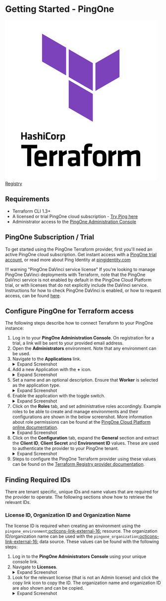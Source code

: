 # Getting Started - PingOne

<div class="banner" onclick="window.open('https://registry.terraform.io/providers/pingidentity/pingone/latest','');">
    <img class="assets" src="../../img/logos/tf-logo.svg" alt="Terraform logo" />
    <span class="caption">
        <a class="assetlinks" href="https://registry.terraform.io/providers/pingidentity/pingone/latest" target=”_blank”>Registry</a>
    </span>
</div>

## Requirements

* Terraform CLI 1.3+
* A licensed or trial PingOne cloud subscription - [Try Ping here](https://www.pingidentity.com/en/try-ping.html)
* Administrator access to the [PingOne Administration Console](https://docs.pingidentity.com/r/en-us/pingone/p1_access_admin_console)

## PingOne Subscription / Trial

To get started using the PingOne Terraform provider, first you'll need an active PingOne cloud subscription. Get instant access with a [PingOne trial account](https://www.pingidentity.com/en/try-ping.html), or read more about Ping Identity at [pingidentity.com](https://www.pingidentity.com)

!!! warning "PingOne DaVinci service license"
    If you're looking to manage PingOne DaVinci deployments with Terraform, note that the PingOne DaVinci service is not enabled by default in the PingOne Cloud Platform trial, or with licenses that do not explicitly include the DaVinci service.  Instructions for how to check PingOne DaVinci is enabled, or how to request access, can be found [here](https://pingidentity.github.io/terraform-docs/getting-started/davinci/#the-pingone-davinci-service-license).

## Configure PingOne for Terraform access

The following steps describe how to connect Terraform to your PingOne instance:

1. Log in to your **PingOne Administration Console**. On registration for a trial, a link will be sent to your provided email address.
2. Open the **Administrators** environment.  Note that any environment can be used.
3. Navigate to the **Applications** link.
    <details>
      <summary>Expand Screenshot</summary>
        <img src="../../img/getting-started/pingone-console-environment-home-applications.png"  alt="PingOne Administration Console, Applications Link"/>
    </details>
4. Add a new Application with the **+** icon.
    <details>
      <summary>Expand Screenshot</summary>
        <img src="../../img/getting-started/pingone-console-applications-home.png"  alt="PingOne Administration Console, Applications Home"/>
    </details>
5. Set a name and an optional description.  Ensure that **Worker** is selected as the application type.
    <details>
      <summary>Expand Screenshot</summary>
        <img src="../../img/getting-started/pingone-console-add-application.png"  alt="PingOne Administration Console, Add Application"/>
    </details>
6. Enable the application with the toggle switch.
    <details>
      <summary>Expand Screenshot</summary>
        <img src="../../img/getting-started/pingone-console-application-settings.png"  alt="PingOne Administration Console, Application Settings"/>
    </details>
7. Click on the **Roles** tab, and set administrative roles accordingly.  Example roles to be able to create and manage environments and their configurations are shown in the below screenshot.  More information about role permissions can be found at the [PingOne Cloud Platform online documentation](https://docs.pingidentity.com/r/en-us/pingone/p1_c_roles).
    <details>
      <summary>Expand Screenshot</summary>
        <img src="../../img/getting-started/pingone-console-application-roles.png"  alt="PingOne Administration Console, Application Roles"/>
    </details>
8. Click on the **Configuration** tab, expand the **General** section and extract the **Client ID**, **Client Secret** and **Environment ID** values. These are used to authenticate the provider to your PingOne tenant.
    <details>
      <summary>Expand Screenshot</summary>
        <img src="../../img/getting-started/pingone-console-application-details.png"  alt="PingOne Administration Console, Application Details"/>
    </details>
9. Steps to configure the PingOne Terraform provider using these values can be found on the [Terraform Registry provider documentation](https://registry.terraform.io/providers/pingidentity/pingone/latest/docs).

## Finding Required IDs

There are tenant specific, unique IDs and name values that are required for the provider to operate.  The following sections show how to retrieve the relevant IDs.

### License ID, Organization ID and Organization Name

The license ID is required when creating an environment using the `pingone_environment`<a href="https://registry.terraform.io/providers/pingidentity/pingone/latest/docs/resources/environment" target="_blank">:octicons-link-external-16:</a> resource.  The organization ID/organization name can be used with the `pingone_organization`<a href="https://registry.terraform.io/providers/pingidentity/pingone/latest/docs/data-sources/organization" target="_blank">:octicons-link-external-16:</a> data source.  These values can be found with the following steps:

1. Log in to the **PingOne Administrators Console** using your unique console link.
2. Navigate to **Licenses**.
    <details>
      <summary>Expand Screenshot</summary>
        <img src="../../img/getting-started/pingone-console-admins-licenses.png"  alt="PingOne Administration Console, Licenses Link"/>
    </details>
3. Look for the relevant license (that is not an Admin license) and click the copy link icon to copy the ID.  The organization name and organization ID are also shown and can be copied.
    <details>
      <summary>Expand Screenshot</summary>
        <img src="../../img/getting-started/pingone-console-admins-licenses-detail.png"  alt="PingOne Administration Console, Licenses Detail"/>
    </details>

